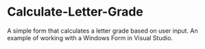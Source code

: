 # Calculate-Letter-Grade
A simple form that calculates a letter grade based on user input.  An example of working with a Windows Form in Visual Studio.
